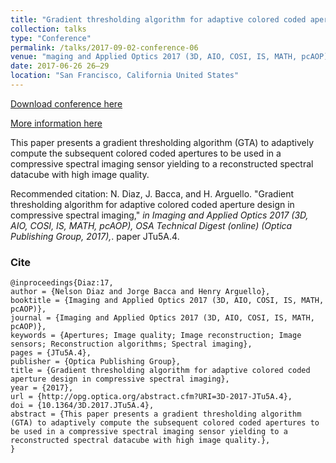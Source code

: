 ```yaml
---
title: "Gradient thresholding algorithm for adaptive colored coded aperture design in compressive spectral imaging"
collection: talks
type: "Conference"
permalink: /talks/2017-09-02-conference-06
venue: "maging and Applied Optics 2017 (3D, AIO, COSI, IS, MATH, pcAOP), Hyatt Regency San Francisco"
date: 2017-06-26 26–29
location: "San Francisco, California United States"
---
```


[Download conference here](https://nelson10.github.io/files/Conference05.pdf)

[More information here](https://opg.optica.org/abstract.cfm?uri=3D-2017-JTu5A.4)

This paper presents a gradient thresholding algorithm (GTA) to adaptively compute the subsequent colored coded apertures to be used in a compressive spectral imaging sensor yielding to a reconstructed spectral datacube with high image quality.

Recommended citation: N. Diaz, J. Bacca, and H. Arguello. "Gradient thresholding algorithm for adaptive colored coded aperture design in compressive spectral imaging," <i>in Imaging and Applied Optics 2017 (3D, AIO, COSI, IS, MATH, pcAOP), OSA Technical Digest (online) (Optica Publishing Group, 2017),</i>. paper JTu5A.4.

### Cite
```
@inproceedings{Diaz:17,
author = {Nelson Diaz and Jorge Bacca and Henry Arguello},
booktitle = {Imaging and Applied Optics 2017 (3D, AIO, COSI, IS, MATH, pcAOP)},
journal = {Imaging and Applied Optics 2017 (3D, AIO, COSI, IS, MATH, pcAOP)},
keywords = {Apertures; Image quality; Image reconstruction; Image sensors; Reconstruction algorithms; Spectral imaging},
pages = {JTu5A.4},
publisher = {Optica Publishing Group},
title = {Gradient thresholding algorithm for adaptive colored coded aperture design in compressive spectral imaging},
year = {2017},
url = {http://opg.optica.org/abstract.cfm?URI=3D-2017-JTu5A.4},
doi = {10.1364/3D.2017.JTu5A.4},
abstract = {This paper presents a gradient thresholding algorithm (GTA) to adaptively compute the subsequent colored coded apertures to be used in a compressive spectral imaging sensor yielding to a reconstructed spectral datacube with high image quality.},
}
```
